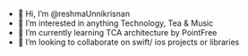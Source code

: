 - 👋 Hi, I’m @reshmaUnnikrisnan
- 👀 I’m interested in anything Technology, Tea &  Music
- 🌱 I’m currently learning TCA architecture by PointFree
- 💞️ I’m looking to collaborate on swift/ ios projects or libraries

<!---
reshmaUnnikrisnan/reshmaUnnikrisnan is a ✨ special ✨ repository because its `README.md` (this file) appears on your GitHub profile.
You can click the Preview link to take a look at your changes.
--->
